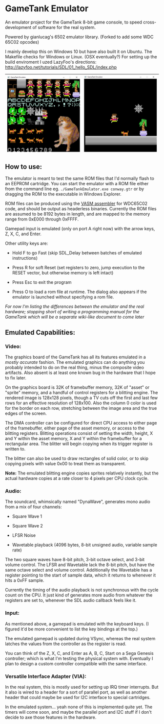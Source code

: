 # GameTank Emulator

An emulator project for the GameTank 8-bit game console, to speed cross-development of software for the real system.

Powered by gianlucag's 6502 emulator library. (Forked to add some WDC 65C02 opcodes)

I mainly develop this on Windows 10 but have also built it on Ubuntu. The Makefile checks for Windows or Linux. (OSX eventually?)
For setting up the build enviroment I uzed LazyFoo's directions: http://lazyfoo.net/tutorials/SDL/01_hello_SDL/index.php

| ![displaying a whole sprite sheet](img/spritesheet.PNG) | ![a simple platform game scene](img/simplelevel.PNG) |
|-----------------|--------------------|

## How to use:
The emulator is meant to test the same ROM files that I'd normally flash to an EEPROM cartridge. You can start the emulator with a ROM file
either from the command line eg. `./GameTankEmulator.exe conway.gtr` or by dragging the ROM to the executable in Windows Explorer.

ROM files can be produced using the [VASM assembler](http://sun.hasenbraten.de/vasm/) for WDC65C02 code, and should be output as headerless binaries. Currently the ROM files are assumed to be 8192 bytes in length, and are mapped to the memory range from 0xE000 through 0xFFFF.

Gamepad input is emulated (only on port A right now) with the arrow keys, Z, X, C, and Enter.

Other utility keys are:

* Hold F to go Fast (skip SDL_Delay between batches of emulated instructions)

* Press R for soft Reset (set registers to zero, jump execution to the RESET vector, but otherwise memory is left intact)

* Press Esc to exit the program

* Press O to load a rom file at runtime. The dialog also appears if the emulator is launched without specifying a rom file.

_For now I'm listing the differences between the emulator and the real hardware; stopping short of writing a programming manual for the GameTank which will be a separate wiki-like document to come later_

## Emulated Capabilities:

### Video:

The graphics board of the GameTank has all its features emulated in a _mostly accurate_ fashion. The emulated graphics can do anything you probably intended to do on the real thing, minus the composite video artifacts. Also absent is at least one known bug in the hardware that I hope to fix later.

On the graphics board is 32K of framebuffer memory, 32K of "asset" or "sprite" memory, and a handful of control registers for a blitting engine. The rendered image is 128x128 pixels, though a TV cuts off the first and last few rows for an effective resolution of 128x100. Also the column 0 color is used for the border on each row, stretching between the image area and the true edges of the screen.

The DMA controller can be configured for direct CPU access to either page of the framebuffer, either page of the asset memory, or access to the blitting registers. Blitting operations consist of setting the width, height, X and Y within the asset memory, X and Y within the framebuffer for a rectangular area. The blitter will begin copying when its trigger register is written to.

The blitter can also be used to draw rectangles of solid color, or to skip copying pixels with value 0x00 to treat them as transparent.

**Note:** The emulated blitting engine copies sprites relatively instantly, but the actual hardware copies at a rate closer to 4 pixels per CPU clock cycle.

### Audio:

The soundcard, whimsically named "DynaWave", generates mono audio from a mix of four channels:

* Square Wave 1

* Square Wave 2

* LFSR Noise

* Wavetable playback (4096 bytes, 8-bit unsigned audio, variable sample rate)

The two square waves have 8-bit pitch, 3-bit octave select, and 3-bit volume control. The LFSR and Wavetable lack the 8-bit pitch, but have the same octave select and volume control. Additionally the Wavetable has a register pointing to the start of sample data, which it returns to whenever it hits a 0xFF sample.

Currently the timing of the audio playback is not synchronous with the cycle count on the CPU. It just kind of generates more audio from whatever the registers are set to, whenever the SDL audio callback feels like it.

### Input:

As mentioned above, a gamepad is emulated with the keyboard keys. (I figured it'd be more convenient to list the key bindings at the top.)

The emulated gamepad is updated during VSync, whereas the real system latches the values from the controller as the register is read.

You can think of the Z, X, C, and Enter as A, B, C, Start on a Sega Genesis controller; which is what I'm testing the physical system with. Eventually I plan to design a custom controller compatible with the same interface.
### Versatile Interface Adapter (VIA):

In the real system, this is mostly used for setting up IRQ timer interrupts. But it also is wired to a header for a sort of parallel port, as well as another header that could maybe be used for I2C interface to special cartridges.

In the emulated system... yeah none of this is implemented quite yet. The timers will come soon, and maybe the parallel port and I2C stuff if I don't decide to axe those features in the hardware.
